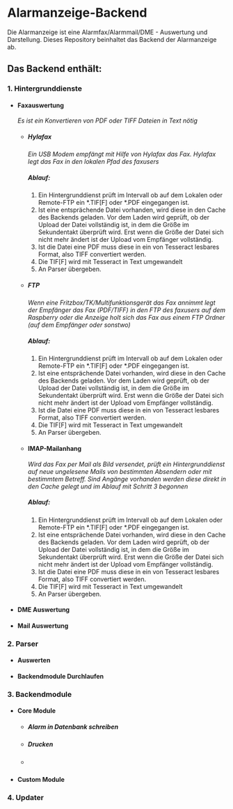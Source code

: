# Alarmanzeige-Backend
Die Alarmanzeige ist eine Alarmfax/Alarmmail/DME - Auswertung und Darstellung. Dieses Repository beinhaltet das Backend 
der Alarmanzeige ab.

## Das Backend enthält:

### 1. Hintergrunddienste
- #### Faxauswertung  
   _Es ist ein Konvertieren von PDF oder TIFF Dateien in Text nötig_
  - ##### Hylafax  
    _Ein USB Modem empfängt mit Hilfe von Hylafax das Fax. Hylafax legt das Fax in den lokalen Pfad des faxusers_ 
  
    ##### Ablauf:
    1. Ein Hintergrunddienst prüft im Intervall ob auf dem Lokalen oder Remote-FTP ein *.TIF[F] oder *.PDF eingegangen ist.
    2. Ist eine entsprächende Datei vorhanden, wird diese in den Cache des Backends geladen. Vor dem Laden wird geprüft, 
    ob der Upload der Datei vollständig ist, in dem die Größe im Sekundentakt überprüft wird. Erst wenn die Größe der 
    Datei sich nicht mehr ändert ist der Upload vom Empfänger vollständig.
    3. Ist die Datei eine PDF muss diese in ein von Tesseract lesbares Format, also TIFF convertiert werden.
    4. Die TIF[F] wird mit Tesseract in Text umgewandelt
    5. An Parser übergeben.
    
  - ##### FTP  
    _Wenn eine Fritzbox/TK/Multifunktionsgerät das Fax annimmt legt der Empfänger das Fax (PDF/TIFF) in den FTP des 
    faxusers auf dem Raspberry oder die Anzeige holt sich das Fax aus einem FTP Ordner (auf dem Empfänger oder sonstwo)_  
  
    ##### Ablauf:
    1. Ein Hintergrunddienst prüft im Intervall ob auf dem Lokalen oder Remote-FTP ein *.TIF[F] oder *.PDF eingegangen ist.
    2. Ist eine entsprächende Datei vorhanden, wird diese in den Cache des Backends geladen. Vor dem Laden wird geprüft, 
    ob der Upload der Datei vollständig ist, in dem die Größe im Sekundentakt überprüft wird. Erst wenn die Größe der 
    Datei sich nicht mehr ändert ist der Upload vom Empfänger vollständig.
    3. Ist die Datei eine PDF muss diese in ein von Tesseract lesbares Format, also TIFF convertiert werden.
    4. Die TIF[F] wird mit Tesseract in Text umgewandelt
    5. An Parser übergeben.
    
  - #### IMAP-Mailanhang
    _Wird das Fax per Mail als Bild versendet, prüft ein Hintergrunddienst auf neue *ungelesene* Mails von bestimmten
    Absendern oder mit bestimmtem Betreff. Sind Angänge vorhanden werden diese direkt in den Cache gelegt und im Ablauf 
    mit Schritt 3 begonnen_
    
    ##### Ablauf:
    1. Ein Hintergrunddienst prüft im Intervall ob auf dem Lokalen oder Remote-FTP ein *.TIF[F] oder *.PDF eingegangen ist.
    2. Ist eine entsprächende Datei vorhanden, wird diese in den Cache des Backends geladen. Vor dem Laden wird geprüft, 
    ob der Upload der Datei vollständig ist, in dem die Größe im Sekundentakt überprüft wird. Erst wenn die Größe der 
    Datei sich nicht mehr ändert ist der Upload vom Empfänger vollständig.
    3. Ist die Datei eine PDF muss diese in ein von Tesseract lesbares Format, also TIFF convertiert werden.
    4. Die TIF[F] wird mit Tesseract in Text umgewandelt
    5. An Parser übergeben.
  
- #### DME Auswertung
- #### Mail Auswertung
       
### 2. Parser
- #### Auswerten 
- #### Backendmodule Durchlaufen
 
### 3. Backendmodule
- #### Core Module
    - ##### Alarm in Datenbank schreiben
    - ##### Drucken
    - ##### 
- #### Custom Module 
### 4. Updater 